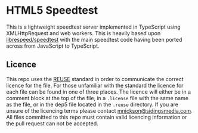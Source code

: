 <!-- 
SPDX-FileCopyrightText: 2022 Matthew Nickson <mnickson@sidingsmedia.com>
SPDX-License-Identifier: MIT
-->

# HTML5 Speedtest

This is a lightweight speedtest server implemented in TypeScript using
XMLHttpRequest and web workers. This is heavily based upon
[librespeed/speedtest](https://github.com/librespeed/speedtest) with the
main speedtest code having been ported across from JavaScript to
TypeScript.

## Licence
This repo uses the [REUSE](https://reuse.software) standard in order to
communicate the correct licence for the file. For those unfamiliar with
the standard the licence for each file can be found in one of three
places. The licence will either be in a comment block at the top of the
file, in a `.license` file with the same name as the file, or in the
dep5 file located in the `.reuse` directory. If you are unsure of the
licencing terms please contact
[mnickson@sidingsmedia.com](mailto:mnickson@sidingsmedia.com).
All files committed to this repo must contain valid licencing
information or the pull request can not be accepted.
